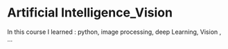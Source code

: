 # Artificial Intelligence_Vision
In this course I  learned : 
  python,
  image processing,
  deep Learning,
  Vision ,
  ... 
